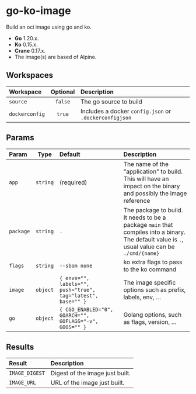 # go-ko-image

Build an oci image using go and ko. 

- **Go** 1.20.x.
- **Ko** 0.15.x.
- **Crane** 0.17.x.
- The image(s) are based of Alpine.

## Workspaces

| Workspace      | Optional | Description                                            |
|:---------------|:--------:|:-------------------------------------------------------|
| `source`       | `false`  | The go source to build                                 |
| `dockerconfig` | `true`   | Includes a docker `config.json` or `.dockerconfigjson` |

## Params

| Param     | Type     | Default                                                      | Description                                                                                                                                    |
|:----------|:--------:|:-------------------------------------------------------------|:-----------------------------------------------------------------------------------------------------------------------------------------------|
| `app`     | `string` | (required)                                                   | The name of the "application" to build. This will have an impact on the binary and possibly the image reference                                |
| `package` | `string` | `.`                                                          | The package to build. It needs to be a package `main` that compiles into a binary. The default value is `.`, usual value can be `./cmd/{name}` |
| `flags`   | `string` | `--sbom none`                                                | ko extra flags to pass to the ko command                                                                                                       |
| `image`   | `object` | `{ envs="", labels="", push="true", tag="latest", base="" }` | The image specific options such as prefix, labels, env, …                                                                                      |
| `go`      | `object` | `{ CGO_ENABLED="0", GOARCH="", GOFLAGS="-v", GOOS="" }`      | Golang options, such as flags, version, …                                                                                                      |

## Results

| Result         | Description                     |
|:---------------|:--------------------------------|
| `IMAGE_DIGEST` | Digest of the image just built. |
| `IMAGE_URL`    | URL of the image just built.    |
